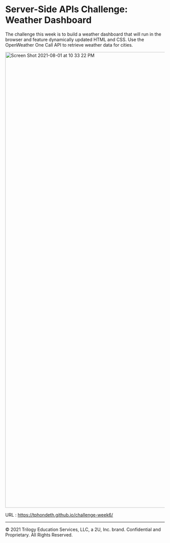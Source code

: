 # Server-Side APIs Challenge: Weather Dashboard

The challenge this week is to build a weather dashboard that will run in the browser and feature dynamically updated HTML and CSS. Use the OpenWeather One Call API to retrieve weather data for cities.

<img width="1438" alt="Screen Shot 2021-08-01 at 10 33 22 PM" src="https://user-images.githubusercontent.com/77017355/127797141-6fc5c2ec-7afa-4e27-8bd4-9f67e0c941ec.png">



URL :  https://tphondeth.github.io/challenge-week6/

----
© 2021 Trilogy Education Services, LLC, a 2U, Inc. brand. Confidential and Proprietary. All Rights Reserved.

